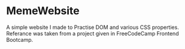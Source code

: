 # MemeWebsite
A simple website I made to Practise DOM and various CSS properties. Referance was taken from a project given in  FreeCodeCamp Frontend Bootcamp.
